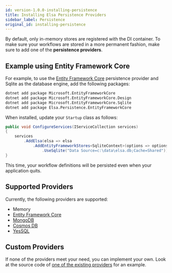 ```yaml
---
id: version-1.0.0-installing-persistence
title: Installing Elsa Persistence Providers
sidebar_label: Persistence
original_id: installing-persistence
---
```


By default, only in-memory stores are registered with the DI container. To make sure your workflows are stored in a more permanent fashion, make sure to add one of the **persistence providers**.

## Example using Entity Framework Core
For example, to use the [Entity Framework Core](https://docs.microsoft.com/en-us/ef/core/) persistence provider and Sqlite as the database engine, add the following packages:

```bash
dotnet add package Microsoft.EntityFrameworkCore
dotnet add package Microsoft.EntityFrameworkCore.Design
dotnet add package Microsoft.EntityFrameworkCore.Sqlite
dotnet add package Elsa.Persistence.EntityFrameworkCore
```

When installed, update your `Startup` class as follows:

```csharp
public void ConfigureServices(IServiceCollection services)
{
    services
        .AddElsa(elsa => elsa
            .AddEntityFrameworkStores<SqliteContext>(options => options
                .UseSqlite("Data Source=c:\data\elsa.db;Cache=Shared"));
}
```

This time, your workflow definitions will be persisted even when your application quits.

## Supported Providers

Currently, the following providers are supported:

* Memory
* [Entity Framework Core](https://docs.microsoft.com/en-us/ef/core/)
* [MongoDB](https://www.mongodb.com/)
* [Cosmos DB](https://azure.microsoft.com/en-us/services/cosmos-db/)
* [YesSQL](https://github.com/sebastienros/yessql/blob/dev/README.md)

## Custom Providers

If none of the providers meet your need, you can implement your own. Look at the source code of [one of the existing providers](https://github.com/elsa-workflows/elsa-core/tree/master/src/persistence) for an example.
